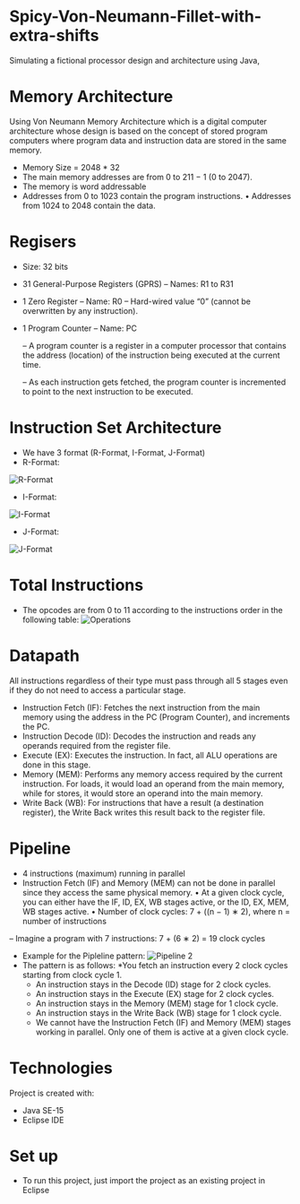 # Spicy-Von-Neumann-Fillet-with-extra-shifts
Simulating a fictional processor design and architecture using Java, 


# Memory Architecture 
Using Von Neumann Memory Architecture which is a digital computer architecture whose design is based on the concept of stored program computers where program data and instruction data are stored in the same memory.
* Memory Size = 2048 * 32
* The main memory addresses are from 0 to 211 − 1 (0 to 2047).
* The memory is word addressable
* Addresses from 0 to 1023 contain the program instructions.
• Addresses from 1024 to 2048 contain the data.

# Regisers
* Size: 32 bits
* 31 General-Purpose Registers (GPRS)
  – Names: R1 to R31
* 1 Zero Register
  – Name: R0
  – Hard-wired value “0” (cannot be overwritten by any instruction).
* 1 Program Counter 
  – Name: PC
  
  – A program counter is a register in a computer processor that contains the address (location) of the instruction being executed at the current time.
  
  – As each instruction gets fetched, the program counter is incremented to point to the next instruction to be executed.

# Instruction Set Architecture
* We have 3 format (R-Format, I-Format, J-Format)
* R-Format:

![R-Format](https://user-images.githubusercontent.com/105018459/173196144-5aed43ad-4abc-4d3b-a443-f80148c0922b.PNG)

* I-Format:

![I-Format](https://user-images.githubusercontent.com/105018459/173196165-3d0e95d0-244c-4acf-b3bd-2c78ed3fa9c0.PNG)

* J-Format:

![J-Format](https://user-images.githubusercontent.com/105018459/173196224-08534674-3640-4f1b-98d9-711fc638e6c2.PNG)


# Total Instructions
* The opcodes are from 0 to 11 according to the instructions order in the following table:
![Operations](https://user-images.githubusercontent.com/105018459/173196280-f6849279-7ff8-4f32-bcdb-17b4b4231da7.PNG)


# Datapath

All instructions regardless of their type must pass through all 5 stages even if they do not need
to access a particular stage.
* Instruction Fetch (IF): Fetches the next instruction from the main memory using the address in the PC (Program Counter), and increments the PC.
* Instruction Decode (ID): Decodes the instruction and reads any operands required from the register file.
* Execute (EX): Executes the instruction. In fact, all ALU operations are done in this stage.
* Memory (MEM): Performs any memory access required by the current instruction. For loads, it would load an operand from the main memory, while for stores, it would store an operand into the main memory.
* Write Back (WB): For instructions that have a result (a destination register), the Write Back writes this result back to the register file.

# Pipeline
* 4 instructions (maximum) running in parallel
* Instruction Fetch (IF) and Memory (MEM) can not be done in parallel since they access the same physical memory.
• At a given clock cycle, you can either have the IF, ID, EX, WB stages active, or the ID, EX, MEM, WB stages active.
• Number of clock cycles: 7 + ((n − 1) ∗ 2), where n = number of instructions

– Imagine a program with 7 instructions: 7 + (6 ∗ 2) = 19 clock cycles
- Example for the Pipleline pattern:
![Pipeline 2](https://user-images.githubusercontent.com/105018459/173196466-5c106e76-cb17-4d38-b45c-813868e67488.PNG)
- The pattern is as follows:
  *You fetch an instruction every 2 clock cycles starting from clock cycle 1.
  * An instruction stays in the Decode (ID) stage for 2 clock cycles.
  * An instruction stays in the Execute (EX) stage for 2 clock cycles.
  * An instruction stays in the Memory (MEM) stage for 1 clock cycle.
  * An instruction stays in the Write Back (WB) stage for 1 clock cycle.
  * We cannot have the Instruction Fetch (IF) and Memory (MEM) stages working in parallel. Only one of them is active at a given clock cycle.



# Technologies
Project is created with:

* Java SE-15
* Eclipse IDE


# Set up

* To run this project, just import the project as an existing project in Eclipse

